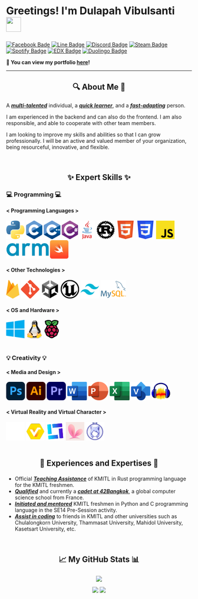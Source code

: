 # Greetings! I'm Dulapah Vibulsanti <img src="https://media.giphy.com/media/hvRJCLFzcasrR4ia7z/giphy.gif" width="40" height="40">

[![Facebook Bade](https://img.shields.io/badge/Facebook-1877F2?style=for-the-badge&logo=facebook&logoColor=white)](https://www.facebook.com/dulapahv/)
[![Line Badge](https://img.shields.io/badge/Line-00C300?style=for-the-badge&logo=line&logoColor=white)](https://line.me/ti/p/P2BIj9WD1E#~)
[![Discord Badge](https://img.shields.io/badge/Discord-7289DA?style=for-the-badge&logo=discord&logoColor=white)](https://discord.com/users/463287202005123072)
[![Steam Badge](https://img.shields.io/badge/Steam-000000?style=for-the-badge&logo=steam&logoColor=white)](https://steamcommunity.com/id/n0miya/)
[![Spotify Badge](https://img.shields.io/badge/Spotify-1ED760?&style=for-the-badge&logo=spotify&logoColor=white)](https://open.spotify.com/user/31gh2o2edagehgvasq4ov3perrtm?si=b17fba3c6c174f3d)
[![EDX Badge](https://img.shields.io/badge/Edx-193A3E?style=for-the-badge&logo=edx&logoColor=white)](https://profile.edx.org/u/DulapahVibulsanti)
[![Duolingo Badge](https://img.shields.io/badge/Duolingo-58CC02?style=for-the-badge&logo=Duolingo&logoColor=white)](https://www.duolingo.com/profile/n0miya)

**📕 You can view my portfolio [here](https://DulapahV.github.io)!**

---

## <p align="center">🔍 About Me 🔎</p>
A <u>***multi-talented***</u> individual, a <u>***quick learner***</u>, and a <u>***fast-adapting***</u> person.

I am experienced in the backend and can also do the frontend. I am also responsible, and able to cooperate with other team members.

I am looking to improve my skills and abilities so that I can grow professionally. I will be an active and valued member of your organization, being resourceful, innovative, and flexible.

<br>

## <p align="center">✨ Expert Skills ✨</p>
### 💻 Programming 💻
#### < Programming Languages >
<div>
	<img height="50em" src="https://github.com/DulapahV/DulapahV.github.io/blob/main/images/Prog_Lang/py.png?raw=true" />
	<img height="50em" src="https://github.com/DulapahV/DulapahV.github.io/blob/main/images/Prog_Lang/c.png?raw=true" />
	<img height="50em" src="https://github.com/DulapahV/DulapahV.github.io/blob/main/images/Prog_Lang/c++.png?raw=true" />
	<img height="50em" src="https://github.com/DulapahV/DulapahV.github.io/blob/main/images/Prog_Lang/cs.png?raw=true" />
	<img height="50em" src="https://github.com/DulapahV/DulapahV.github.io/blob/main/images/Prog_Lang/java.png?raw=true" />
	<img height="50em" src="https://github.com/DulapahV/DulapahV.github.io/blob/main/images/Prog_Lang/rust.png?raw=true" />
	<img height="50em" src="https://github.com/DulapahV/DulapahV.github.io/blob/main/images/Prog_Lang/html.png?raw=true" />
	<img height="50em" src="https://github.com/DulapahV/DulapahV.github.io/blob/main/images/Prog_Lang/css.png?raw=true" />
	<img height="50em" src="https://github.com/DulapahV/DulapahV.github.io/blob/main/images/Prog_Lang/js.png?raw=true" />
	<img height="50em" src="https://github.com/DulapahV/DulapahV.github.io/blob/main/images/Prog_Lang/arm.png?raw=true" />
	<img height="50em" src="https://github.com/DulapahV/DulapahV.github.io/blob/main/images/Prog_Lang/swift.png?raw=true" />
</div>

#### < Other Technologies >
<div>
	<img height="50em" src="https://github.com/DulapahV/DulapahV.github.io/blob/main/images/Other_Tech/firebase.png?raw=true" />
	<img height="50em" src="https://github.com/DulapahV/DulapahV.github.io/blob/main/images/Other_Tech/git.png?raw=true" />
	<img height="50em" src="https://github.com/DulapahV/DulapahV.github.io/blob/main/images/Other_Tech/unity.png?raw=true" />
	<img height="50em" src="https://github.com/DulapahV/DulapahV.github.io/blob/main/images/Other_Tech/unreal.png?raw=true" />
	<img height="50em" src="https://github.com/DulapahV/DulapahV.github.io/blob/main/images/Other_Tech/tailwind.png?raw=true" />
	<img height="50em" src="https://github.com/DulapahV/DulapahV.github.io/blob/main/images/Other_Tech/mysql.png?raw=true" />
<div>

#### < OS and Hardware >
<div>
	<img height="50em" src="https://github.com/DulapahV/DulapahV.github.io/blob/main/images/OS_Hardware/windows.png?raw=true" />
	<img height="50em" src="https://github.com/DulapahV/DulapahV.github.io/blob/main/images/OS_Hardware/linux.png?raw=true" />
	<img height="50em" src="https://github.com/DulapahV/DulapahV.github.io/blob/main/images/OS_Hardware/raspberrypi.png?raw=true" />
</div>

<br>

### 💡 Creativity 💡
#### < Media and Design >
<div>
	<img height="50em" src="https://github.com/DulapahV/DulapahV.github.io/blob/main/images/Media_Design/ps.png?raw=true" />
	<img height="50em" src="https://github.com/DulapahV/DulapahV.github.io/blob/main/images/Media_Design/ai.png?raw=true" />
	<img height="50em" src="https://github.com/DulapahV/DulapahV.github.io/blob/main/images/Media_Design/pr.png?raw=true" />
	<img height="50em" src="https://github.com/DulapahV/DulapahV.github.io/blob/main/images/Media_Design/word.png?raw=true" />
	<img height="50em" src="https://github.com/DulapahV/DulapahV.github.io/blob/main/images/Media_Design/ppt.png?raw=true" />
	<img height="50em" src="https://github.com/DulapahV/DulapahV.github.io/blob/main/images/Media_Design/excel.png?raw=true" />
	<img height="50em" src="https://github.com/DulapahV/DulapahV.github.io/blob/main/images/Media_Design/visio.png?raw=true" />
	<img height="50em" src="https://github.com/DulapahV/DulapahV.github.io/blob/main/images/Media_Design/audacity.png?raw=true" />
</div>

#### < Virtual Reality and Virtual Character >
<div>
	<img height="50em" src="https://github.com/DulapahV/DulapahV.github.io/blob/main/images/VR_VChar/oculus.png?raw=true" />
	<img height="50em" src="https://github.com/DulapahV/DulapahV.github.io/blob/main/images/VR_VChar/vroid.png?raw=true" />
	<img height="50em" src="https://github.com/DulapahV/DulapahV.github.io/blob/main/images/VR_VChar/vcast.png?raw=true" />
	<img height="50em" src="https://github.com/DulapahV/DulapahV.github.io/blob/main/images/VR_VChar/vtube.png?raw=true" />
	<img height="50em" src="https://github.com/DulapahV/DulapahV.github.io/blob/main/images/VR_VChar/vmagic.png?raw=true" />
</div>

<br>

## <p align="center">🥇 Experiences and Expertises 🥇</p>
-   Official <u>***Teaching Assistance***</u> of KMITL in Rust programming language for the KMITL freshmen.
-   <u>***Qualified***</u> and currently a  <u>***cadet at  42Bangkok***</u>, a global computer science school from France.
-   <u>***Initiated and mentored***</u> KMITL freshmen in Python and C programming language in the SE14 Pre-Session activity.
-   <u>***Assist in coding***</u> to friends in KMITL and other universities such as Chulalongkorn University, Thammasat University, Mahidol University, Kasetsart University, etc.

<br>

## <p align="center">📈 My GitHub Stats 📊</p>
<p align="center">
<img align="center" src="https://komarev.com/ghpvc/?username=DulapahV&color=blue&label=VISITORS+COUNT&style=flat-square"/>
</p>
<p align="center">
  <img height="180em" src="https://github-readme-stats.vercel.app/api?username=DulapahV&show_icons=true&hide_border=true&&count_private=true&include_all_commits=true&theme=dracula" />
  <img height="180em" src="https://github-readme-stats.vercel.app/api/top-langs/?username=DulapahV&exclude_repo=KNN-Image-Classification&show_icons=true&hide_border=true&langs_count=10&layout=compact&theme=dracula"/>
</p>